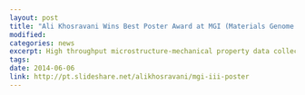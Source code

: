 ```yaml
---
layout: post
title: "Ali Khosravani Wins Best Poster Award at MGI (Materials Genome Initiative) Southeastern USA Regional Workshop"
modified: 
categories: news
excerpt: High throughput microstructure-mechanical property data collection.Georgia Institute of Technology, Atlanta, GA.
tags: 
date: 2014-06-06
link: http://pt.slideshare.net/alikhosravani/mgi-iii-poster
---
```

